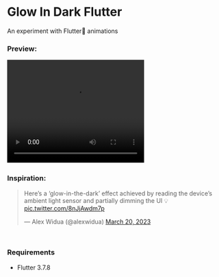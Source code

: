 # Glow In Dark Flutter

An experiment with Flutter💙 animations

### Preview:

<video width="320" height="240" controls>
  <source src="preview/preview.mp4" type="video/mp4">
</video>
&nbsp;

### Inspiration:
<blockquote class="twitter-tweet"><p lang="en" dir="ltr">Here’s a ‘glow-in-the-dark’ effect achieved by reading the device’s ambient light sensor and partially dimming the UI 💡 <a href="https://t.co/8nJjAwdm7p">pic.twitter.com/8nJjAwdm7p</a></p>&mdash; Alex Widua (@alexwidua) <a href="https://twitter.com/alexwidua/status/1637872113338970112?ref_src=twsrc%5Etfw">March 20, 2023</a></blockquote> <script async src="https://platform.twitter.com/widgets.js" charset="utf-8"></script>
 

&nbsp;

### Requirements
- Flutter 3.7.8